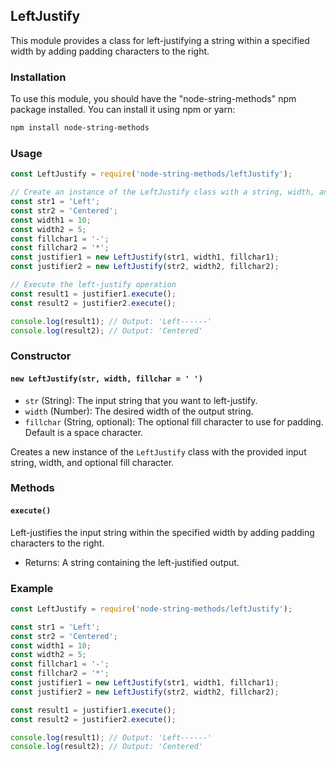 ## LeftJustify

This module provides a class for left-justifying a string within a specified width by adding padding characters to the right.

### Installation

To use this module, you should have the "node-string-methods" npm package installed. You can install it using npm or yarn:

```bash
npm install node-string-methods
```

### Usage

```javascript
const LeftJustify = require('node-string-methods/leftJustify');

// Create an instance of the LeftJustify class with a string, width, and optional fill character
const str1 = 'Left';
const str2 = 'Centered';
const width1 = 10;
const width2 = 5;
const fillchar1 = '-';
const fillchar2 = '*';
const justifier1 = new LeftJustify(str1, width1, fillchar1);
const justifier2 = new LeftJustify(str2, width2, fillchar2);

// Execute the left-justify operation
const result1 = justifier1.execute();
const result2 = justifier2.execute();

console.log(result1); // Output: 'Left------'
console.log(result2); // Output: 'Centered'
```

### Constructor

#### `new LeftJustify(str, width, fillchar = ' ')`

- `str` (String): The input string that you want to left-justify.
- `width` (Number): The desired width of the output string.
- `fillchar` (String, optional): The optional fill character to use for padding. Default is a space character.

Creates a new instance of the `LeftJustify` class with the provided input string, width, and optional fill character.

### Methods

#### `execute()`

Left-justifies the input string within the specified width by adding padding characters to the right.

- Returns: A string containing the left-justified output.

### Example

```javascript
const LeftJustify = require('node-string-methods/leftJustify');

const str1 = 'Left';
const str2 = 'Centered';
const width1 = 10;
const width2 = 5;
const fillchar1 = '-';
const fillchar2 = '*';
const justifier1 = new LeftJustify(str1, width1, fillchar1);
const justifier2 = new LeftJustify(str2, width2, fillchar2);

const result1 = justifier1.execute();
const result2 = justifier2.execute();

console.log(result1); // Output: 'Left------'
console.log(result2); // Output: 'Centered'
```

